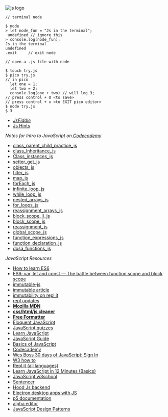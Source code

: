 ![js logo](https://kironroy.github.io/js.svg)

```
// terminal node

$ node
> let node_fun = "Js in the terminal";
 undefined // ignore this
> console.log(node_fun);
Js in the terminal
undefined
.exit     // exit node

```

```
// open a .js file with node

$ touch try.js
$ pico try.js
// in pico
  let one = 1;
  let two = 2;
  console.log(one + two) // will log 3;
// press control + O <to save>
// press control + x <to EXIT pico editor>
$ node try.js
$ 3

```

<ul>
<li><i><a href="https://jsfiddle.net/user/kironroy/fiddles/">JsFiddle</a></i></li>
<li><a href="http://jshint.com/">Js Hints</a></li>
</ul>

<i>Notes for Intro to JavaScript on<a href="https://www.codecademy.com/learn/introduction-to-javascript"> Codecademy</a></i>

<ul>

<li><a href="https://repl.it/LUqO/50">class_parent_child_practice_js</a></li>
<li><a href="https://repl.it/LU67/5">class_Inheritance_js</a></li>
<li><a href="https://repl.it/LU1M/7">Class_instances_js</a></li>
<li><a href="https://repl.it/LRhy/5">setter_get_js</a></li>
<li><a href="https://repl.it/LRZx/17">objects_js</a></li>
<li><a href="https://repl.it/LRDn/3">filter_js</a></li>
<li><a href="https://repl.it/LRAs/1">map_js</a></li>
<li><a href="https://repl.it/LRAW/2">forEach_js</a></li>
<li><a href="https://repl.it/LQk9/0">infinite_loop_js</a></li>
<li><a href="https://repl.it/LQiu/1">while_loop_js</a></li>
<li><a href="https://repl.it/LQap/3">nested_arrays_js</a></li>
<li><a href="https://repl.it/LQ9Q/4">for_loops_js</a></li>
<li><a href="https://repl.it/LNtY/4">reassignment_arrays_js</a></li>
<li><a href="https://repl.it/LNVc/1">block_scope_II_js</a></li>
<li><a href="https://repl.it/LNUb/2">block_scope_js</a></li>
<li><a href="https://repl.it/LNU8/0">reassignment_js</a></li>
<li><a href="https://repl.it/LNUF/1">global_scope_js</a></li>
<li><a href="https://repl.it/LMAg/4">function_expressions_js</a></li>
<li><a href="https://repl.it/LMAa/1">function_declaration_js</a></li>
<li><a href="https://repl.it/LLyD/6">dosa_functions_js</a></li>
</ul>

<i>JavaScript Resources</i>

<ul>
<li><a href="https://medium.com/javascript-scene/how-to-learn-es6-47d9a1ac2620">How to learn ES6</a></li>
<li><a href="http://www.deadcoderising.com/2017-04-11-es6-var-let-and-const-the-battle-between-function-scope-and-block-scope/">ES6: var, let and const — The battle between function scope and block scope</a></li>
<li><a href="https://facebook.github.io/immutable-js/">immutable-js</a></li>
<li><a href="https://medium.com/@yej.arin.choi/this-is-a-post-that-summarizes-my-dive-into-immutability-in-programming-what-it-is-why-its-34cbba44f889">immutable article</a></li>
<li><a href="https://repl.it/@kironroy/immutability">immutability on repl it</a></li>
<li><a href="https://repl.it/site/blog/new_repls">repl updates</a></li>
<strong><li><a href="https://developer.mozilla.org/en-US/">Mozilla MDN</a></li></strong>
<strong><li><a href="https://html-cleaner.com/js/">css/html/js cleaner</a></li></strong>
<strong><li><a href="http://www.freeformatter.com/javascript-escape.html#ad-output">Free Formatter</a></li></strong>
<li><a href="http://eloquentjavascript.net/">Eloquent JavaScript</a></li>
<li><a href="http://www.codequizzes.com/javascript">JavaScript quizzes</a></li>
<li><a href="https://www.codecademy.com/learn/learn-javascript">Learn JavaScript</a></li>
<li><a href="https://developer.mozilla.org/en-US/docs/Web/JavaScript/Guide">JavaScript Guide</a></li>
<li><a href="https://developer.mozilla.org/en-US/docs/Learn/JavaScript/First_steps/What_is_JavaScript">Basics of JavaScript</a></li>
<li><a href="https://www.codecademy.com/">Codecademy</a></li>
<li><a href="https://javascript30.com/account/signin">Wes Boss 30 days of JavaScript: Sign In</a></li>
<li><a href="http://www.w3schools.com/howto/">W3 how to</a></li>
<li><a href="https://repl.it/languages">Repl.it (all languages)</a></li>
<li><a href="https://www.youtube.com/watch?v=Ukg_U3CnJWI">Learn JavaScript in 12 Minutes (Basics)</a> </li>
<li><a href="http://www.w3schools.com/js/default.asp">JavaScript w3school</a> </li>
<li><a href="http://kylestetz.github.io/Sentencer/">Sentencer</a> </li>
<li><a href="http://hood.ie/">Hood Js backend</a></li>
<li><a href="https://electron.atom.io/">Electron desktop apps with JS</a></li>
<li><a href="https://p5js.org/get-started/">p5 documentation</a></li>
<li><a href="https://alpha.editor.p5js.org/">alpha editor</a></li>
<li><a href="https://www.udacity.com/course/javascript-design-patterns--ud989">JavaScript Design Patterns</a></li>
</ul>
